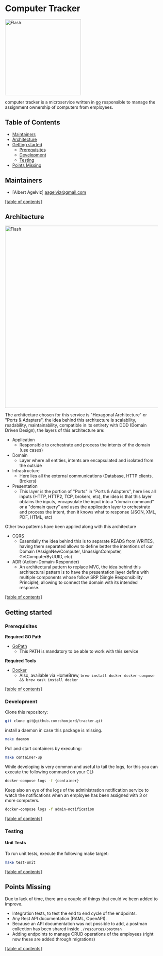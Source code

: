 Computer Tracker
===============

<img width="250" align="center" alt="Flash" src="https://www.pngkey.com/png/full/55-553923_banner-free-stock-free-computers-cliparts-computer-clipart.png" />

computer tracker is a microservice written in [go](https://golang.org/) responsible to manage the assignment ownership of computers from employees.

## Table of Contents

* [Maintainers](#maintainers)
* [Architecture](#architecture)
* [Getting started](#getting-started)
    * [Prerequisites](#prerequisites)
    * [Development](#development)
    * [Testing](#testing)
* [Points Missing](#points-missing)

## Maintainers

* [Albert Agelviz] aagelviz@gmail.com

[[table of contents]](#table-of-contents)

## Architecture
<img width="600" align="center" alt="Flash" src="https://herbertograca.files.wordpress.com/2018/11/100-explicit-architecture-svg.png?w=1200" />

The architecture chosen for this service is "Hexagonal Architecture" or "Ports & Adapters", the idea behind this architecture is scalability, readability, maintainability, compatible in its entirety with DDD (Domain Driven Design), the layers of this architecture are:

- Application
  - Responsible to orchestrate and process the intents of the domain (use cases)
- Domain
  - Layer where all entities, intents are encapsulated and isolated from the outside
- Infrastructure
  - Here lies all the external communications (Database, HTTP clients, Brokers)
- Presentation
  - This layer is the portion of "Ports" in "Ports & Adapters", here lies all inputs (HTTP, HTTP2, TCP, brokers, etc), the idea is that this layer obtains the inputs, encapsulate the input into a "domain command" or a "domain query" and uses the application layer to orchestrate and process the intent, then it knows what to response (JSON, XML, PDF, HTML, etc) 

Other two patterns have been applied along with this architecture
- CQRS
  - Essentially the idea behind this is to separate READS from WRITES, having them separated allows to define better the intentions of our Domain (AssignNewComputer, UnassignComputer, GetComputerByUUID, etc)
- ADR (Action-Domain-Responder)
  - An architectural pattern to replace MVC, the idea behind this architectural pattern is to have the presentation layer define with multiple components whose follow SRP (Single Responsibility Principle), allowing to connect the domain with its intended response. 

[[table of contents]](#table-of-contents)

## Getting started

### Prerequisites

**Required GO Path**
- [GoPath](https://github.com/golang/go/wiki/SettingGOPATH)
    * This PATH is mandatory to be able to work with this service

**Required Tools**
- [Docker](https://docs.docker.com/docker-for-mac/install/)
    * Also, available via HomeBrew, `brew install docker docker-compose && brew cask install docker`

[[table of contents]](#table-of-contents)

### Development

Clone this repository:
```bash
git clone git@github.com:shonjord/tracker.git
```

install a daemon in case this package is missing.
````bash
make daemon
````

Pull and start containers by executing:
```bash
make container-up
```

While developing is very common and useful to tail the logs, for this you can execute the following command on your CLI:
```bash
docker-compose logs -f {container}
```

Keep also an eye of the logs of the administration notification service to watch the notifications when an employee has been assigned with 3 or more computers.
```bash
docker-compose logs -f admin-notification
```

[[table of contents]](#table-of-contents)

### Testing

#### Unit Tests

To run unit tests, execute the following make target:
```bash
make test-unit
```
[[table of contents]](#table-of-contents)

## Points Missing

Due to lack of time, there are a couple of things that could've been added to improve.
- Integration tests, to test the end to end cycle of the endpoints.
- Any Rest API documentation (RAML, OpenAPI).
- Because an API documentation was not possible to add, a postman collection has been shared inside `./resources/postman`
- Adding endpoints to manage CRUD operations of the employees (right now these are added through migrations)

[[table of contents]](#table-of-contents)
